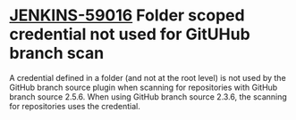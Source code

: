 # [JENKINS-59016](https://issues.jenkins-ci.org/browse/JENKINS-59016) Folder scoped credential not used for GitUHub branch scan

A credential defined in a folder (and not at the root level) is not
used by the GitHub branch source plugin when scanning for repositories
with GitHub branch source 2.5.6.  When using GitHub branch source 2.3.6,
the scanning for repositories uses the credential.
